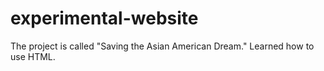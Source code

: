 # experimental-website
The project is called "Saving the Asian American Dream." Learned how to use HTML. 
